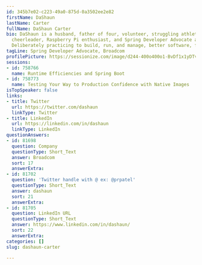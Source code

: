 ```yaml
---
id: 345b7e02-c223-49a0-875d-0a3502ee2e82
firstName: DaShaun
lastName: Carter
fullName: DaShaun Carter
bio: DaShaun is a husband, father of four, volunteer, struggling athlete, former professional
  cheerleader, Raspberry Pi enthusiast, and Spring Developer Advocate at Broadcom.
  Deliberately practicing to build, run, and manage, better software, faster.
tagLine: Spring Developer Advocate, Broadcom
profilePicture: https://sessionize.com/image/d244-400o400o1-BvDf1x1yDTviz1mo3h9aUH.png
sessions:
- id: 758766
  name: Runtime Efficiencies and Spring Boot
- id: 758773
  name: Testing Your Way to Production Confidence with Native Images
isTopSpeaker: false
links:
- title: Twitter
  url: https://twitter.com/dashaun
  linkType: Twitter
- title: LinkedIn
  url: https://linkedin.com/in/dashaun
  linkType: LinkedIn
questionAnswers:
- id: 81698
  question: Company
  questionType: Short_Text
  answer: Broadcom
  sort: 17
  answerExtra:
- id: 81702
  question: 'Twitter handle with @ ex: @prpatel'
  questionType: Short_Text
  answer: dashaun
  sort: 21
  answerExtra:
- id: 81705
  question: LinkedIn URL
  questionType: Short_Text
  answer: https://www.linkedin.com/in/dashaun/
  sort: 22
  answerExtra:
categories: []
slug: dashaun-carter

---
```

